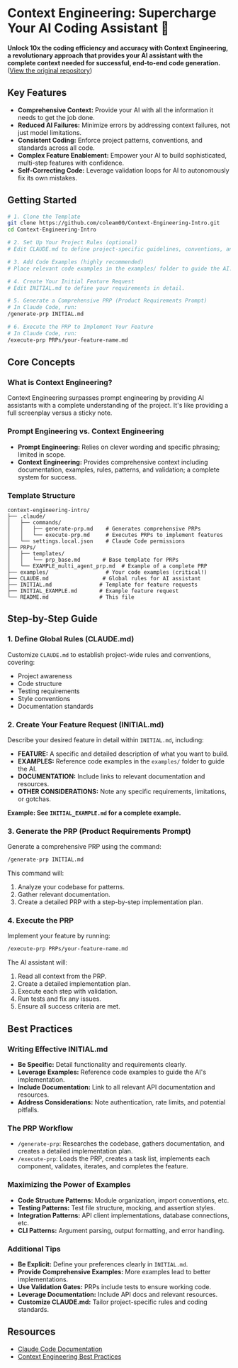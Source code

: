 # Context Engineering: Supercharge Your AI Coding Assistant 🚀

**Unlock 10x the coding efficiency and accuracy with Context Engineering, a revolutionary approach that provides your AI assistant with the complete context needed for successful, end-to-end code generation.** ([View the original repository](https://github.com/coleam00/context-engineering-intro))

## Key Features

*   **Comprehensive Context:** Provide your AI with all the information it needs to get the job done.
*   **Reduced AI Failures:** Minimize errors by addressing context failures, not just model limitations.
*   **Consistent Coding:** Enforce project patterns, conventions, and standards across all code.
*   **Complex Feature Enablement:** Empower your AI to build sophisticated, multi-step features with confidence.
*   **Self-Correcting Code:** Leverage validation loops for AI to autonomously fix its own mistakes.

## Getting Started

```bash
# 1. Clone the Template
git clone https://github.com/coleam00/Context-Engineering-Intro.git
cd Context-Engineering-Intro

# 2. Set Up Your Project Rules (optional)
# Edit CLAUDE.md to define project-specific guidelines, conventions, and standards.

# 3. Add Code Examples (highly recommended)
# Place relevant code examples in the examples/ folder to guide the AI.

# 4. Create Your Initial Feature Request
# Edit INITIAL.md to define your requirements in detail.

# 5. Generate a Comprehensive PRP (Product Requirements Prompt)
# In Claude Code, run:
/generate-prp INITIAL.md

# 6. Execute the PRP to Implement Your Feature
# In Claude Code, run:
/execute-prp PRPs/your-feature-name.md
```

## Core Concepts

### What is Context Engineering?

Context Engineering surpasses prompt engineering by providing AI assistants with a complete understanding of the project. It's like providing a full screenplay versus a sticky note.

### Prompt Engineering vs. Context Engineering

*   **Prompt Engineering:** Relies on clever wording and specific phrasing; limited in scope.
*   **Context Engineering:** Provides comprehensive context including documentation, examples, rules, patterns, and validation; a complete system for success.

### Template Structure

```
context-engineering-intro/
├── .claude/
│   ├── commands/
│   │   ├── generate-prp.md    # Generates comprehensive PRPs
│   │   └── execute-prp.md     # Executes PRPs to implement features
│   └── settings.local.json    # Claude Code permissions
├── PRPs/
│   ├── templates/
│   │   └── prp_base.md       # Base template for PRPs
│   └── EXAMPLE_multi_agent_prp.md  # Example of a complete PRP
├── examples/                  # Your code examples (critical!)
├── CLAUDE.md                 # Global rules for AI assistant
├── INITIAL.md               # Template for feature requests
├── INITIAL_EXAMPLE.md       # Example feature request
└── README.md                # This file
```

## Step-by-Step Guide

### 1. Define Global Rules (CLAUDE.md)

Customize `CLAUDE.md` to establish project-wide rules and conventions, covering:

*   Project awareness
*   Code structure
*   Testing requirements
*   Style conventions
*   Documentation standards

### 2. Create Your Feature Request (INITIAL.md)

Describe your desired feature in detail within `INITIAL.md`, including:

*   **FEATURE:** A specific and detailed description of what you want to build.
*   **EXAMPLES:** Reference code examples in the `examples/` folder to guide the AI.
*   **DOCUMENTATION:** Include links to relevant documentation and resources.
*   **OTHER CONSIDERATIONS:** Note any specific requirements, limitations, or gotchas.

**Example: See `INITIAL_EXAMPLE.md` for a complete example.**

### 3. Generate the PRP (Product Requirements Prompt)

Generate a comprehensive PRP using the command:

```bash
/generate-prp INITIAL.md
```

This command will:

1.  Analyze your codebase for patterns.
2.  Gather relevant documentation.
3.  Create a detailed PRP with a step-by-step implementation plan.

### 4. Execute the PRP

Implement your feature by running:

```bash
/execute-prp PRPs/your-feature-name.md
```

The AI assistant will:

1.  Read all context from the PRP.
2.  Create a detailed implementation plan.
3.  Execute each step with validation.
4.  Run tests and fix any issues.
5.  Ensure all success criteria are met.

## Best Practices

### Writing Effective INITIAL.md

*   **Be Specific:** Detail functionality and requirements clearly.
*   **Leverage Examples:** Reference code examples to guide the AI's implementation.
*   **Include Documentation:** Link to all relevant API documentation and resources.
*   **Address Considerations:** Note authentication, rate limits, and potential pitfalls.

### The PRP Workflow

*   `/generate-prp`: Researches the codebase, gathers documentation, and creates a detailed implementation plan.
*   `/execute-prp`: Loads the PRP, creates a task list, implements each component, validates, iterates, and completes the feature.

### Maximizing the Power of Examples

*   **Code Structure Patterns:** Module organization, import conventions, etc.
*   **Testing Patterns:** Test file structure, mocking, and assertion styles.
*   **Integration Patterns:** API client implementations, database connections, etc.
*   **CLI Patterns:** Argument parsing, output formatting, and error handling.

### Additional Tips

*   **Be Explicit:** Define your preferences clearly in `INITIAL.md`.
*   **Provide Comprehensive Examples:** More examples lead to better implementations.
*   **Use Validation Gates:** PRPs include tests to ensure working code.
*   **Leverage Documentation:** Include API docs and relevant resources.
*   **Customize CLAUDE.md:** Tailor project-specific rules and coding standards.

## Resources

*   [Claude Code Documentation](https://docs.anthropic.com/en/docs/claude-code)
*   [Context Engineering Best Practices](https://www.philschmid.de/context-engineering)
